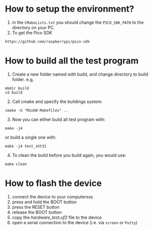 # How to setup the environment?
1. in the `CMakeLists.txt` you should change the `PICO_SDK_PATH` to the directory on your PC.
2. To get the Pico SDK
```
https://github.com/raspberrypi/pico-sdk
```

# How to build all the test program
1. Create a new folder named with build, and change directory to build folder. e.g,
```
mkdir build
cd build
```
2. Call cmake and specify the buildings system:
```
cmake -G "MinGW Makefiles" ..
```
3. Now you can either build all test program with:
```
make -j4
```
or build a single one with:
```
make -j4 test_sht31
```
4. To clean the build before you build again, you would use:
```
make clean
```
# How to flash the device

1. connect the device to your computersss
2. press and hold the BOOT button
3. press the RESET button
4. release the BOOT button
5. copy the _hardware_test.uf2_ file to the device
6. open a serial connection to the device (i.e. via `screen` or `Putty`)

